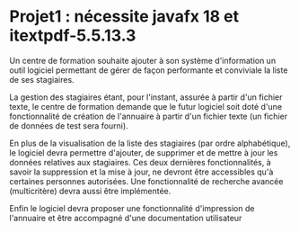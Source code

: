 # Projet1 : nécessite javafx 18 et itextpdf-5.5.13.3

Un centre de formation souhaite ajouter à son système d'information un outil logiciel permettant de gérer de façon performante et conviviale la liste de ses stagiaires. 

 La gestion des stagiaires étant, pour l'instant, assurée à partir d'un fichier texte, le centre de formation demande que le futur logiciel soit doté d'une fonctionnalité de création de l'annuaire à partir d'un fichier texte (un fichier de données de test sera fourni). 

En plus de la visualisation de la liste des stagiaires (par ordre alphabétique), le logiciel devra permettre d'ajouter, de supprimer et de mettre à jour les données relatives aux stagiaires. Ces deux dernières fonctionnalités, à savoir la suppression et la mise à jour, ne devront être accessibles qu'à certaines personnes autorisées. Une fonctionnalité de recherche avancée (multicritère) devra aussi être implémentée.

 Enfin le logiciel devra proposer une fonctionnalité d'impression de l'annuaire et être accompagné d'une documentation utilisateur
